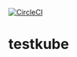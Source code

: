 [![CircleCI](https://circleci.com/gh/darylmcneil/testkube.svg?style=svg)](https://circleci.com/gh/darylmcneil/testkube)
# testkube
